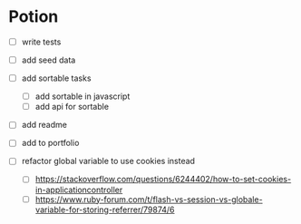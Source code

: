 # Potion

- [ ] write tests
- [ ] add seed data

- [ ] add sortable tasks

  - [ ] add sortable in javascript
  - [ ] add api for sortable

- [ ] add readme

- [ ] add to portfolio

- [ ] refactor global variable to use cookies instead

  - [ ] <https://stackoverflow.com/questions/6244402/how-to-set-cookies-in-applicationcontroller>
  - [ ] <https://www.ruby-forum.com/t/flash-vs-session-vs-globale-variable-for-storing-referrer/79874/6>
